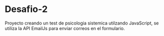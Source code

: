 # Desafio-2
Proyecto creando un test de psicologia sistemica utilzando JavaScript, se utiliza la API EmailJs para enviar correos en el formulario.

